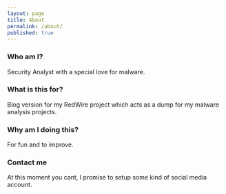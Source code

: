 ```yaml
---
layout: page
title: About
permalink: /about/
published: true
---
```


### Who am I?

Security Analyst with a special love for malware.

### What is this for?

Blog version for my RedWire project which acts as a dump for my malware analysis projects.

### Why am I doing this?

For fun and to improve.

### Contact me

At this moment you cant, I promise to setup some kind of social media account.
